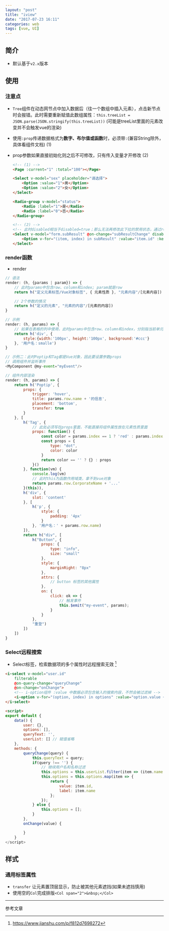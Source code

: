 ```yaml
---
layout: "post"
title: "iview"
date: "2017-07-23 16:11"
categories: web
tags: [vue, UI]
---
```


## 简介

- 默认基于`v2.x`版本

## 使用

### 注意点

- `Tree`组件在动态网节点中加入数据后（往一个数组中插入元素），点击新节点时会报错。此时需要重新赋值此数组属性：`this.treeList = JSON.parse(JSON.stringify(this.treeList))` (可能是treeList里面的元素改变并不会触发vue的渲染)
- 使用`:prop`传递数据格式为**数字、布尔值或函数**时，必须带`:`(兼容String除外，具体看组件文档) (1)
- prop参数如果直接初始化则之后不可修改，只有传入变量才开修改 (2)

	```html
	<!-- (1) -->
	<Page :current="1" :total="100"></Page>

	<Select v-model="sex" placeholder="请选择">
		<Option :value="1">男</Option>
		<Option :value="2">女</Option>
	</Select>

	<Radio-group v-model="status">
		<Radio :label="1">是</Radio>
		<Radio :label="0">否</Radio>
	</Radio-group>

	<!-- (2) -->
	<!-- 此时disabled相当于disabled=true；那么无法再修改此下拉的禁用状态，通过refs去修改也会报错；只能绑定相应的属性，如：`:disabled="subResultDisabled"` -->
	<Select v-model="form.subResult" @on-change="subResultChange" disabled placeholder="请选择">
		<Option v-for="(item, index) in subResult" :value="item.id" :key="index">{{ item.nodeName }}</Option>
	</Select>
	```

### render函数

- render

```js
// 语法
render: (h, {params | param}) => {
	// 此时params中包含row、column和index; param就是row
	return h("定义元素标签/Vue对象标签", { 元素性质 }, "元素内容"/[元素内容])

	// 2个参数的情况
	return h("定义的元素", "元素的内容"/[元素的内容])
}

// 示例
render: (h, params) => {
	// 如果在表格的列中使用，此时params中包含row、column和index，分别指当前单元格数据，当前列数据，当前是第几行。
	return h('div', {
		style:{width:'100px', height:'100px', background:'#ccc'}
	}, '用户名：smalle')
}

// 示例二：此时Poptip和Tag都是Vue对象，因此要设置参数props
// 调用组件并监听事件
<MyComponent @my-event="myEvent"/>

// 组件内部渲染
render: (h, params) => {
	return h('Poptip', {
		props: {
			trigger: 'hover',
			title: params.row.name + '的信息',
			placement: 'bottom',
			transfer: true
		}
	}, [
		h('Tag', {
			// 此处必须写在props里面，不能直接将组件属性放在元素性质里面
			props: function() {
				const color = params.index == 1 ? 'red' : params.index == 3 ? 'green' : '';
				const props = {
					type: "dot",
					color: color
				}
				return color == '' ? {} : props
			}()
		}, function(vm) {
			console.log(vm)
			// 此时this为函数作用域类，拿不到vue对象
			return params.row.CorporateName + '...'
		}(this)),
		h('div', {
			slot: 'content'
		}, [
			h('p', {
				style: {
					padding: '4px'
				}
			}, '用户名：' + params.row.name)
		]),
		return h("div", [
			h("Button", {
				props: {
					type: "info",
					size: "small"
				},
				style: {
					marginRight: "8px"
				},
				attrs: {
					// button 标签的其他属性
				},
				on: {
					click: ok => {
						// 触发事件
						this.$emit("my-event", params);
					}
				}
			},
			"重登")
		])
	])
}
```

### Select远程搜索

- Select标签，检索数据项的多个属性时远程搜索无效 [^1]

```html
<i-select v-model="user.id"
    filterable
    @on-query-change="queryChange"
    @on-change="onChange">
    <!-- i-option组件 :value 中数据必须包含输入的搜索内容，不然会被过滤掉 -->
    <i-option v-for="(option, index) in options" :value="option.value + ',' + queryText" :key="option.value">{{ option.label }}</i-option>
</i-select>

<script>
export default {
    data() {
        user: {},
        options: [],
        queryText: '',
        userList: [] // 赋值省略
    },
    methods: {
        queryChange(query) {
            this.queryText = query;
            if(query !== '') {
                // 继续用户名和名称过滤
                this.options = this.userList.filter(item => (item.name.indexOf(query) > -1 || item.username.indexOf(query) > -1))
                this.options = this.options.map(item => {
                    return {
                        value: item.id,
                        label: item.name
                    };
                });
            } else {
                this.options = [];
            }
        },
        onChange(value) {

        }
    }
</script>
```

## 样式

### 通用标签属性

- `transfer` 让元素置顶层显示，防止被其他元素遮挡(如果未遮挡慎用)
- 使用空的`Col`完成排版`<Col span="2">&nbsp;</Col>`





---

参考文章

[^1]: https://www.jianshu.com/p/f812d7698272

